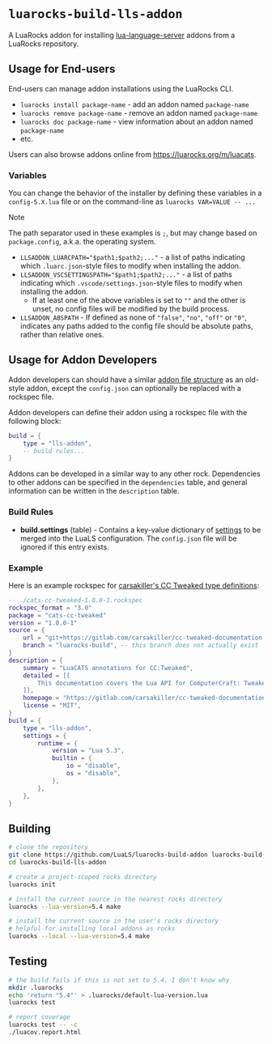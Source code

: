# `luarocks-build-lls-addon`

A LuaRocks addon for installing [lua-language-server](https://github.com/LuaLS/lua-language-server) addons from a LuaRocks repository.

## Usage for End-users

End-users can manage addon installations using the LuaRocks CLI.

-   `luarocks install package-name` - add an addon named `package-name`
-   `luarocks remove package-name` - remove an addon named `package-name`
-   `luarocks doc package-name` - view information about an addon named `package-name`
-   etc.

Users can also browse addons online from https://luarocks.org/m/luacats.

### Variables

You can change the behavior of the installer by defining these variables in a `config-5.X.lua` file or on the command-line as `luarocks VAR=VALUE -- ...`

> [!NOTE]
> The path separator used in these examples is `;`, but may change based on `package.config`, a.k.a. the operating system.

-   `LLSADDON_LUARCPATH="$path1;$path2;..."` - a list of paths indicating which `.luarc.json`-style files to modify when installing the addon.
-   `LLSADDON_VSCSETTINGSPATH="$path1;$path2;..."` - a list of paths indicating which `.vscode/settings.json`-style files to modify when installing the addon.
    -   If at least one of the above variables is set to `""` and the other is unset, no config files will be modified by the build process.
-   `LLSADDON_ABSPATH` - If defined as none of `"false"`, `"no"`, `"off"` or `"0"`, indicates any paths added to the config file should be absolute paths, rather than relative ones.

## Usage for Addon Developers

Addon developers can should have a similar [addon file structure](https://luals.github.io/wiki/addons/#addon-anatomy) as an old-style addon, except the `config.json` can optionally be replaced with a rockspec file.

Addon developers can define their addon using a rockspec file with the following block:

```lua
build = {
    type = "lls-addon",
    -- build rules...
}
```

Addons can be developed in a similar way to any other rock. Dependencies to other addons can be specified in the `dependencies` table, and general information can be written in the `description` table.

### Build Rules

-   **build.settings** (table) - Contains a key-value dictionary of [settings](https://luals.github.io/wiki/settings/) to be merged into the LuaLS configuration. The `config.json` file will be ignored if this entry exists.

### Example

Here is an example rockspec for [carsakiller's CC Tweaked type definitions](https://gitlab.com/carsakiller/cc-tweaked-documentation):

```lua
-- ./cats-cc-tweaked-1.0.0-1.rockspec
rockspec_format = "3.0"
package = "cats-cc-tweaked"
version = "1.0.0-1"
source = {
    url = "git+https://gitlab.com/carsakiller/cc-tweaked-documentation.git",
    branch = "luarocks-build", -- this branch does not actually exist
}
description = {
    summary = "LuaCATS annotations for CC:Tweaked",
    detailed = [[
        This documentation covers the Lua API for ComputerCraft: Tweaked and is meant to be used with Sumneko's Lua Language Server as it uses its LuaCATS annotation system.
    ]],
    homepage = "https://gitlab.com/carsakiller/cc-tweaked-documentation",
    license = "MIT",
}
build = {
    type = "lls-addon",
    settings = {
        runtime = {
            version = "Lua 5.3",
            builtin = {
                io = "disable",
                os = "disable",
            },
        },
    },
}
```

## Building

```sh
# clone the repository
git clone https://github.com/LuaLS/luarocks-build-addon luarocks-build-lls-addon
cd luarocks-build-lls-addon

# create a project-scoped rocks directory
luarocks init

# install the current source in the nearest rocks directory
luarocks --lua-version=5.4 make

# install the current source in the user's rocks directory
# helpful for installing local addons as rocks
luarocks --local --lua-version=5.4 make
```

## Testing

```sh
# the build fails if this is not set to 5.4, I don't know why
mkdir .luarocks
echo 'return "5.4"' > .luarocks/default-lua-version.lua
luarocks test

# report coverage
luarocks test -- -c
./luacov.report.html
```
